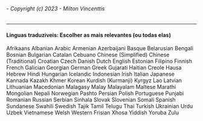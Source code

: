 ###### - Copyright (c) 2023 - Milton Vincenttis

---

#### Linguas traduziveis: Escolher as mais relevantes (ou todas elas)

Afrikaans
Albanian
Arabic
Armenian
Azerbaijani
Basque
Belarusian
Bengali
Bosnian
Bulgarian
Catalan
Cebuano
Chinese (Simplified)
Chinese (Traditional)
Croatian
Czech
Danish
Dutch
English
Estonian
Filipino
Finnish
French
Galician
Georgian
German
Greek
Gujarati
Haitian Creole
Hausa
Hebrew
Hindi
Hungarian
Icelandic
Indonesian
Irish
Italian
Japanese
Kannada
Kazakh
Khmer
Korean
Kurdish (Kurmanji)
Kyrgyz
Lao
Latvian
Lithuanian
Macedonian
Malagasy
Malay
Malayalam
Maltese
Marathi
Mongolian
Nepali
Norwegian
Pashto
Persian
Polish
Portuguese
Punjabi
Romanian
Russian
Serbian
Sinhala
Slovak
Slovenian
Somali
Spanish
Sundanese
Swahili
Swedish
Tajik
Tamil
Telugu
Thai
Turkish
Ukrainian
Urdu
Uzbek
Vietnamese
Welsh
Western Frisian
Xhosa
Yiddish
Yoruba
Zulu
